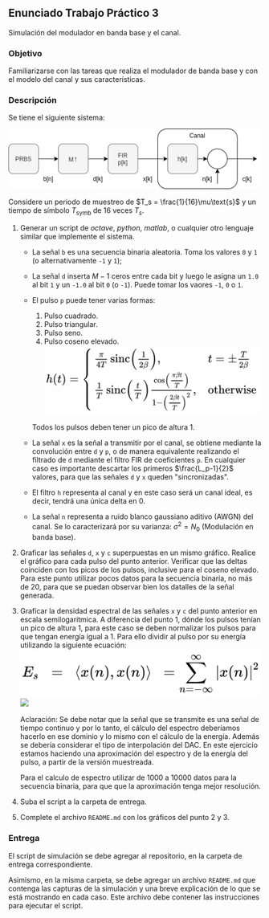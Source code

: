 ## Enunciado Trabajo Práctico 3

Simulación del modulador en banda base y el canal.


### Objetivo

Familiarizarse con las tareas que realiza el modulador de banda base y
con el modelo del canal y sus características.


### Descripción

Se tiene el siguiente sistema:

![Modulador + Canal](./images/ej03-sistema.png)

Considere un periodo de muestreo de $T_s = \frac{1}{16}\mu\text{s}$ y un
tiempo de símbolo $T_\text{symb}$ de 16 veces $T_s$.

1. Generar un script de *octave*, *python*, *matlab*, o cualquier otro lenguaje
    similar que implemente el sistema.
    - La señal `b` es una secuencia binaria aleatoria.
      Toma los valores `0` y `1` (o alternativamente `-1` y `1`);
    - La señal `d` inserta $M-1$ ceros entre cada bit y luego le asigna un
      `1.0` al bit `1` y un `-1.0` al bit `0` (o `-1`).
      Puede tomar los vaores `-1`, `0` o `1`.
    - El pulso `p` puede tener varias formas:
      1. Pulso cuadrado.
      2. Pulso triangular.
      3. Pulso seno.
      4. Pulso coseno elevado.
          ![Coseno elevado](./images/raised_cosine.png)

      Todos los pulsos deben tener un pico de altura 1.
    - La señal `x` es la señal a transmitir por el canal, se obtiene mediante
      la convolución entre `d` y `p`, o de manera equivalente realizando el
      filtrado de `d` mediante el filtro FIR de coeficientes `p`.
      En cualquier caso es importante descartar los primeros $\frac{L_p-1}{2}$
      valores, para que las señales `d` y `x` queden "sincronizadas".
    - El filtro `h` representa al canal y en este caso será un canal ideal, es
      decir, tendrá una única delta en 0.
    - La señal `n` representa a ruido blanco gaussiano aditivo (AWGN) del
      canal.
      Se lo caracterizará por su varianza: $\sigma^2 = N_0$
      (Modulación en banda base).

2. Graficar las señales `d`, `x` y `c` superpuestas en un mismo gráfico.
    Realice el gráfico para cada pulso del punto anterior.
    Verificar que las deltas coinciden con los picos de los pulsos, inclusive
    para el coseno elevado.
    Para este punto utilizar pocos datos para la secuencia binaria,
    no más de 20, para que se puedan observar bien los datalles de la señal
    generada.

3. Graficar la densidad espectral de las señales `x` y `c` del punto anterior
    en escala semilogaritmica.
    A diferencia del punto 1, dónde los pulsos tenían un pico de altura 1, para
    este caso se deben normalizar los pulsos para que tengan energía igual a 1.
    Para ello dividir al pulso por su energía utilizando la siguiente ecuación:
    ![Coseno elevado](./images/energy.png)
    <img src="https://github.com/MSE-SDC/MSE-SDC-base_repo/blob/main/ejercicios/ej03/images/energy.png" width="600">

    Aclaración: Se debe notar que la señal que se transmite es una señal de
    tiempo continuo y por lo tanto, el cálculo del espectro deberíamos hacerlo
    en ese dominio y lo mismo con el cálculo de la energía.
    Además se debería considerar el tipo de interpolación del DAC.
    En este ejercicio estamos haciendo una aproximación del espectro y de la
    energía del pulso, a partir de la versión muestreada.

    Para el calculo de espectro utilizar de 1000 a 10000 datos para la
    secuencia binaria, para que que la aproximación tenga mejor
    resolución.


4. Suba el script a la carpeta de entrega.

5. Complete el archivo `README.md` con los gráficos del punto 2 y 3.


### Entrega

El script de simulación se debe agregar al repositorio, en la carpeta de
entrega correspondiente.

Asimismo, en la misma carpeta, se debe agregar un archivo `README.md` que
contenga las capturas de la simulación y una breve explicación de lo que se
está mostrando en cada caso.
Este archivo debe contener las instrucciones para ejecutar el script.

